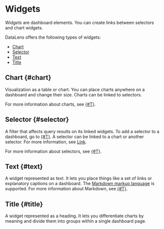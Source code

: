 # Widgets

_Widgets_ are dashboard elements. You can create links between selectors and chart widgets.

DataLens offers the following types of widgets:

* [Chart](#chart)
* [Selector](#selector)
* [Text](#text)
* [Title](#title)

## Chart {#chart}

Visualization as a table or chart.
You can place charts anywhere on a dashboard and change their size.
Charts can be linked to selectors.

For more information about charts, see [{#T}](../concepts/chart/index.md).

## Selector {#selector}

A filter that affects query results on its linked widgets. To add a selector to a dashboard, go to [{#T}](../operations/dashboard/add-selector.md).
A selector can be linked to a chart or another selector.
For more information, see [Link](#link).

For more information about selectors, see [{#T}](./selector.md).

## Text {#text}

A widget represented as text. It lets you place things like a set of links or explanatory captions on a dashboard. The [Markdown markup language](https://ru.wikipedia.org/wiki/Markdown) is supported.
For more information about Markdown, see [{#T}](./markdown.md).

## Title {#title}

A widget represented as a heading. It lets you differentiate charts by meaning and divide them into groups within a single dashboard page.